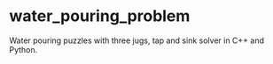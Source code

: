 # water_pouring_problem

Water pouring puzzles with three jugs, tap and sink solver in C++ and Python.
